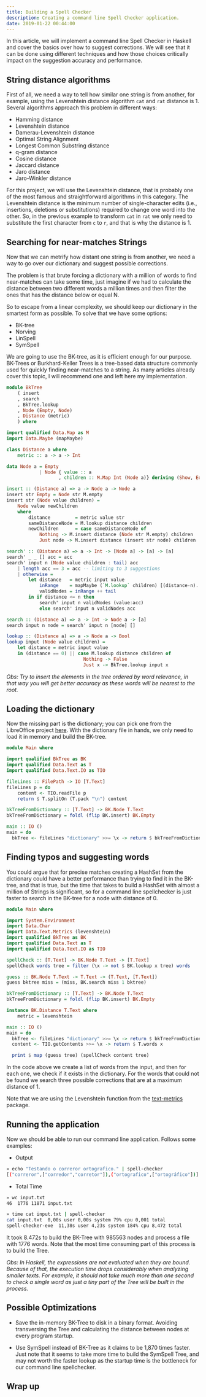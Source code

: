 ```yaml
---
title: Building a Spell Checker
description: Creating a command line Spell Checker application.
date: 2019-01-22 00:44:00
---
```


In this article, we will implement a command line Spell Checker in Haskell and cover the basics over how to suggest corrections. We will see that it can be done using different techniques and how those choices critically impact on the suggestion accuracy and performance.

## String distance algorithms

First of all, we need a way to tell how similar one string is from another, for example, using the Levenshtein distance algorithm `cat` and `rat` distance is 1. Several algorithms approach this problem in different ways:

- Hamming distance
- Levenshtein distance
- Damerau-Levenshtein distance
- Optimal String Alignment
- Longest Common Substring distance
- q-gram distance
- Cosine distance
- Jaccard distance
- Jaro distance
- Jaro-Winkler distance

For this project, we will use the Levenshtein distance, that is probably one of the most famous and straightforward algorithms in this category. The Levenshtein distance is the minimum number of single-character edits (i.e., insertions, deletions or substitutions) required to change one word into the other. So, in the previous example to transform `cat` in `rat` we only need to substitute the first character from `c` to `r`, and that is why the distance is 1.

## Searching for near-matches Strings

Now that we can metrify how distant one string is from another, we need a way to go over our dictionary and suggest possible corrections.

The problem is that brute forcing a dictionary with a million of words to find near-matches can take some time, just imagine if we had to calculate the distance between two different words a million times and then filter the ones that has the distance below or equal N.

So to escape from a linear complexity, we should keep our dictionary in the smartest form as possible. To solve that we have some options:

- BK-tree
- Norving
- LinSpell
- SymSpell

We are going to use the BK-tree, as it is efficient enough for our purpose. BK-Trees or Burkhard-Keller Trees is a tree-based data structure commonly used for quickly finding near-matches to a string. As many articles already cover this topic, I will recommend one and left here my implementation.

```haskell
module BkTree 
    ( insert
    , search
    , BkTree.lookup
    , Node (Empty, Node)
    , Distance (metric)
    ) where

import qualified Data.Map as M
import Data.Maybe (mapMaybe)

class Distance a where
    metric :: a -> a -> Int

data Node a = Empty
            | Node { value :: a
                   , children :: M.Map Int (Node a)} deriving (Show, Eq, Read)

insert :: (Distance a) => a -> Node a -> Node a
insert str Empty = Node str M.empty
insert str (Node value children) = 
    Node value newChildren
    where
        distance         = metric value str
        sameDistanceNode = M.lookup distance children
        newChildren      = case sameDistanceNode of
            Nothing -> M.insert distance (Node str M.empty) children
            Just node -> M.insert distance (insert str node) children

search' :: (Distance a) => a -> Int -> [Node a] -> [a] -> [a]
search' _ _ [] acc = acc
search' input n (Node value children : tail) acc 
    | length acc == 3 = acc -- limiting to 3 suggestions
    | otherwise =
        let distance   = metric input value
            inRange    = mapMaybe (`M.lookup` children) [(distance-n)..(distance+n)]
            validNodes = inRange ++ tail
        in if distance <= n then
            search' input n validNodes (value:acc)
            else search' input n validNodes acc

search :: (Distance a) => a -> Int -> Node a -> [a]
search input n node = search' input n [node] []

lookup :: (Distance a) => a -> Node a -> Bool
lookup input (Node value children) =
    let distance = metric input value
    in (distance == 0) || case M.lookup distance children of
                            Nothing -> False
                            Just x -> BkTree.lookup input x
```

_Obs: Try to insert the elements in the tree ordered by word relevance, in that way you will get better accuracy as these words will be nearest to the root._

## Loading the dictionary

Now the missing part is the dictionary; you can pick one from the LibreOffice project [here](https://cgit.freedesktop.org/libreoffice/dictionaries/plain/). With the dictionary file in hands, we only need to load it in memory and build the BK-tree.

```haskell
module Main where

import qualified BkTree as BK
import qualified Data.Text as T
import qualified Data.Text.IO as TIO

fileLines :: FilePath -> IO [T.Text]
fileLines p = do 
    content <- TIO.readFile p
    return $ T.splitOn (T.pack "\n") content

bkTreeFromDictionary :: [T.Text] -> BK.Node T.Text
bkTreeFromDictionary = foldl (flip BK.insert) BK.Empty

main :: IO ()
main = do
  bkTree <- fileLines "dictionary" >>= \x -> return $ bkTreeFromDictionary x
```

## Finding typos and suggesting words

You could argue that for precise matches creating a HashSet from the dictionary could have a better performance than trying to find it in the BK-tree, and that is true, but the time that takes to build a HashSet with almost a million of Strings is significant, so for a command line spellchecker is just  faster to search in the BK-tree for a node with distance of 0.

```haskell
module Main where

import System.Environment
import Data.Char
import Data.Text.Metrics (levenshtein)
import qualified BkTree as BK
import qualified Data.Text as T
import qualified Data.Text.IO as TIO

spellCheck :: [T.Text] -> BK.Node T.Text -> [T.Text]
spellCheck words tree = filter (\x -> not $ BK.lookup x tree) words

guess :: BK.Node T.Text -> T.Text -> (T.Text, [T.Text])
guess bktree miss = (miss, BK.search miss 1 bktree)

bkTreeFromDictionary :: [T.Text] -> BK.Node T.Text
bkTreeFromDictionary = foldl (flip BK.insert) BK.Empty

instance BK.Distance T.Text where
    metric = levenshtein

main :: IO ()
main = do
  bkTree <- fileLines "dictionary" >>= \x -> return $ bkTreeFromDictionary x
  content <- TIO.getContents >>= \x -> return $ T.words x

  print $ map (guess tree) (spellCheck content tree)
```

In the code above we create a list of words from the input, and then for each one, we check if it exists in the dictionary. For the words that could not be found we search three possible corrections that are at a maximum distance of 1.

Note that we are using the Levenshtein function from the [text-metrics](https://hackage.haskell.org/package/text-metrics)  package.

## Running the application

Now we should be able to run our command line application. Follows some examples:

- Output

```bash
» echo "Testando o correror ortografico." | spell-checker
[("correror",["corredor","corretor"]),("ortografico",["ortográfico"])]
```
- Total Time

```bash
» wc input.txt
46  1776 11871 input.txt

» time cat input.txt | spell-checker
cat input.txt  0,00s user 0,00s system 79% cpu 0,001 total
spell-checker-exe  11,38s user 4,23s system 184% cpu 8,472 total
```

It took 8.472s to build the BK-Tree with 985563 nodes and process a file with 1776 words. Note that the most time consuming part of this process is to build the Tree.

_Obs: In Haskell, the expressions are not evaluated when they are bound. Because of that, the execution time drops considerably when analyzing smaller texts. For example, it should not take much more than one second to check a single word as just a tiny part of the Tree will be built in the process._

## Possible Optimizations

- Save the in-memory BK-Tree to disk in a binary format. Avoiding transversing the Tree and calculating the distance between nodes at every program startup.

- Use SymSpell instead of BK-Tree as it claims to be 1,870 times faster. Just note that it seems to take more time to build the SymSpell Tree, and may not worth the faster lookup as the startup time is the bottleneck for our command line spellchecker.

## Wrap up
